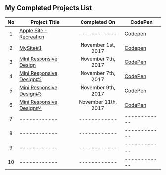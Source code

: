 
## My Completed Projects List

| No  |  Project Title  |  Completed On | CodePen |
| :------------: | ------------ | :------------: | ------------ |
| 1 | [Apple Site - Recreation](https://github.com/AlxCrmr/Site-recreations/tree/master/Apple) | ------------ | [Codepen](https://codepen.io/AlxCrmr/full/RLyobv/) |
| 2 | [MySite#1](https://github.com/AlxCrmr/Site-recreations/tree/master/MySite%231) | November 1st, 2017 | [Codepen](https://codepen.io/AlxCrmr/full/pdzpNa/) |
| 3 | [Mini Responsive Design](https://github.com/AlxCrmr/Site-recreations/tree/master/miniSite) | November 7th, 2017| [CodePen](https://codepen.io/AlxCrmr/full/xPEMwO/) |
| 4 | [Mini Responsive Design#2](https://github.com/AlxCrmr/Site-recreations/tree/master/miniSite%232) | November 7th, 2017 | [CodePen](https://codepen.io/AlxCrmr/full/eedwRG/) |
| 5 | [Mini Responsive Design#3](https://github.com/AlxCrmr/Websites/tree/master/miniSite%233) | November 9th, 2017 | [CodePen](https://codepen.io/AlxCrmr/full/eegmbb/)|
| 6 | [Mini Responsive Design#4](https://github.com/AlxCrmr/Websites/tree/master/miniSite%234) | November 11th, 2017 | [CodePen](https://codepen.io/AlxCrmr/full/LOyZpb/) |
| 7 | ------------ | ------------ | ------------ |
| 8 | ------------ | ------------ | ------------ |
| 9 | ------------ | ------------ | ------------ |
| 10 | ------------ | ------------ | ------------ |

